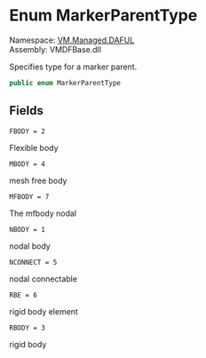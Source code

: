 # Enum MarkerParentType

Namespace: [VM.Managed.DAFUL](VM.Managed.DAFUL.md)  
Assembly: VMDFBase.dll  

Specifies type for a marker parent.

```csharp
public enum MarkerParentType
```

## Fields

`FBODY = 2` 

Flexible body



`MBODY = 4` 

mesh free body



`MFBODY = 7` 

The mfbody  nodal



`NBODY = 1` 

nodal body



`NCONNECT = 5` 

nodal connectable



`RBE = 6` 

rigid body element



`RBODY = 3` 

rigid body




